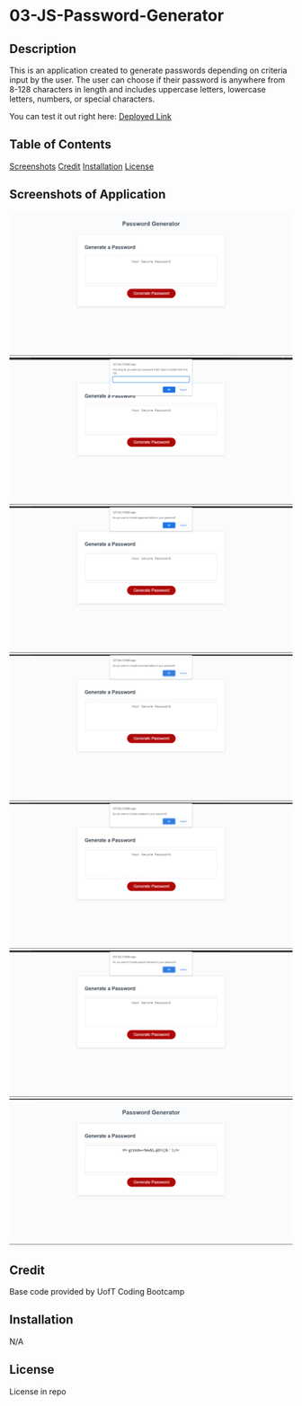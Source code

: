 # 03-JS-Password-Generator

## Description

This is an application created to generate passwords depending on criteria input by the user. The user can choose if their password is anywhere from 8-128 characters in length and includes uppercase letters, lowercase letters, numbers, or special characters.

You can test it out right here: [Deployed Link](https://abi-gail17.github.io/03-JS-Password-Generator/)

## Table of Contents
[Screenshots](#screenshots-of-application)
[Credit](#credit)
[Installation](#installation)
[License](#license)

## Screenshots of Application
![Alt text](images/passgen1.png)
![Alt text](images/passgen2.png)
![Alt text](images/passgen3.png)
![Alt text](images/passgen4.png)
![Alt text](images/passgen5.png)
![Alt text](images/passgen6.png)
![Alt text](images/passgen7.png)
## Credit

Base code provided by UofT Coding Bootcamp

## Installation

N/A

## License

License in repo
